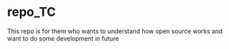 # repo_TC
This repo is for them who wants to understand how open source works and want to do some development in future
